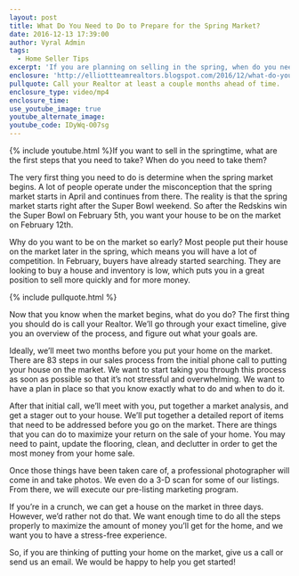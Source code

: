 ```yaml
---
layout: post
title: What Do You Need to Do to Prepare for the Spring Market?
date: 2016-12-13 17:39:00
author: Vyral Admin
tags:
  - Home Seller Tips
excerpt: 'If you are planning on selling in the spring, when do you need to start preparing? What are the first steps you need to take? We’ll go over everything today.'
enclosure: 'http://elliottteamrealtors.blogspot.com/2016/12/what-do-you-need-to-do-to-prepare-for.html'
pullquote: Call your Realtor at least a couple months ahead of time.
enclosure_type: video/mp4
enclosure_time:
use_youtube_image: true
youtube_alternate_image:
youtube_code: IDyWq-O07sg
---
```



{% include youtube.html %}If you want to sell in the springtime, what are the first steps that you need to take? When do you need to take them?

The very first thing you need to do is determine when the spring market begins. A lot of people operate under the misconception that the spring market starts in April and continues from there. The reality is that the spring market starts right after the Super Bowl weekend. So after the Redskins win the Super Bowl on February 5th, you want your house to be on the market on February 12th.

Why do you want to be on the market so early? Most people put their house on the market later in the spring, which means you will have a lot of competition. In February, buyers have already started searching. They are looking to buy a house and inventory is low, which puts you in a great position to sell more quickly and for more money.

{% include pullquote.html %}

Now that you know when the market begins, what do you do? The first thing you should do is call your Realtor. We’ll go through your exact timeline, give you an overview of the process, and figure out what your goals are.

Ideally, we’ll meet two months before you put your home on the market. There are 83 steps in our sales process from the initial phone call to putting your house on the market. We want to start taking you through this process as soon as possible so that it’s not stressful and overwhelming. We want to have a plan in place so that you know exactly what to do and when to do it.

After that initial call, we’ll meet with you, put together a market analysis, and get a stager out to your house. We’ll put together a detailed report of items that need to be addressed before you go on the market. There are things that you can do to maximize your return on the sale of your home. You may need to paint, update the flooring, clean, and declutter in order to get the most money from your home sale.

Once those things have been taken care of, a professional photographer will come in and take photos. We even do a 3-D scan for some of our listings. From there, we will execute our pre-listing marketing program.

If you’re in a crunch, we can get a house on the market in three days. However, we’d rather not do that. We want enough time to do all the steps properly to maximize the amount of money you’ll get for the home, and we want you to have a stress-free experience.

So, if you are thinking of putting your home on the market, give us a call or send us an email. We would be happy to help you get started!